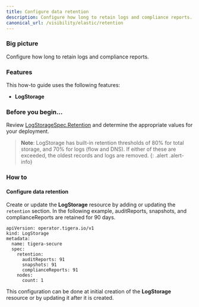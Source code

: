 ```yaml
---
title: Configure data retention
description: Configure how long to retain logs and compliance reports.
canonical_url: /visibility/elastic/retention
---
```


### Big picture

Configure how long to retain logs and compliance reports.

### Features

This how-to guide uses the following features: 

- **LogStorage**

### Before you begin...

Review [LogStorageSpec.Retention]({{site.baseurl}}/reference/installation/api#operator.tigera.io/v1.Retention) and determine the appropriate values for your deployment.

> **Note**: LogStorage has built-in retention thresholds of 80% for total storage, and 70% for logs (flow and DNS). If either of these are exceeded, the oldest records and logs are removed.
{: .alert .alert-info}

### How to

#### Configure data retention

Create or update the **LogStorage** resource by adding or updating the `retention` section. In the following example, auditReports, snapshots, and complianceReports are retained for 90 days.

```
apiVersion: operator.tigera.io/v1
kind: LogStorage
metadata:
  name: tigera-secure
  spec:
    retention:
      auditReports: 91
      snapshots: 91
      complianceReports: 91
    nodes:
      count: 1
```

This configuration can be done at initial creation of the **LogStorage** resource or by updating it after it is created.
